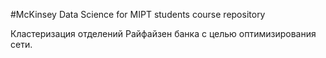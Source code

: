 #McKinsey Data Science for MIPT students course repository

Кластеризация отделений Райфайзен банка с целью оптимизирования сети.
